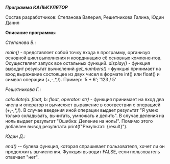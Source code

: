 ***Программа КАЛЬКУЛЯТОР***

Состав разработчиков: Степанова Валерия, Решетникова Галина, Юдин Данил

**Описание программы**

_Степанова В.:_

*main()* - представляет собой точку входа в программу, организуя основной цикл выполнения и координацию её основных компонентов. Осуществляет запуск все остальных функций.
*display()* - функция выводит результат вычислений
*get_numbers()* - функция принимает на вход выражение 
состоящее из двух чисел в формате int() или float() и символ операции (+,-,*,/). 
Пример: '5 + 6'; '123 / 5'

_Решетникова Г.:_

*calculate(a: float, b: float, operator: str)* - функция принимает на вход два числа и оператор и вычисляет выражение в соотвествии
с операцией (+,-,*,/). В случае введения иной операции выдает результат "Я умею только складывать,
вычитать, умножать и делить". В случае деления на ноль выдает результат "Ошибка: Деление на ноль!".
Помимо этого добавлен вывод результата print(f"Результат: {result}").

_Юдин Д.:_

*end()* -- булева функция, которая спрашивает пользователя, хочет ли он 
продолжить вычисления. Функция выводит FALSE, если пользователь отвечает 
"нет". 
